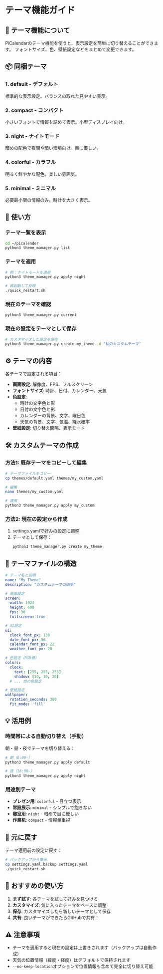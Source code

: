 # テーマ機能ガイド

## 🎨 テーマ機能について

PiCalendarのテーマ機能を使うと、表示設定を簡単に切り替えることができます。
フォントサイズ、色、壁紙設定などをまとめて変更できます。

## 📦 同梱テーマ

### 1. **default** - デフォルト
標準的な表示設定。バランスの取れた見やすい表示。

### 2. **compact** - コンパクト
小さいフォントで情報を詰めて表示。小型ディスプレイ向け。

### 3. **night** - ナイトモード
暗めの配色で夜間や暗い環境向け。目に優しい。

### 4. **colorful** - カラフル
明るく鮮やかな配色。楽しい雰囲気。

### 5. **minimal** - ミニマル
必要最小限の情報のみ。時計を大きく表示。

## 🚀 使い方

### テーマ一覧を表示

```bash
cd ~/picalender
python3 theme_manager.py list
```

### テーマを適用

```bash
# 例：ナイトモードを適用
python3 theme_manager.py apply night

# 再起動して反映
./quick_restart.sh
```

### 現在のテーマを確認

```bash
python3 theme_manager.py current
```

### 現在の設定をテーマとして保存

```bash
# カスタマイズした設定を保存
python3 theme_manager.py create my_theme -d "私のカスタムテーマ"
```

## ⚙️ テーマの内容

各テーマで設定される項目：

- **画面設定**: 解像度、FPS、フルスクリーン
- **フォントサイズ**: 時計、日付、カレンダー、天気
- **色設定**: 
  - 時計の文字色と影
  - 日付の文字色と影
  - カレンダーの背景、文字、曜日色
  - 天気の背景、文字、気温、降水確率
- **壁紙設定**: 切り替え間隔、表示モード

## 🛠️ カスタムテーマの作成

### 方法1: 既存テーマをコピーして編集

```bash
# テーマファイルをコピー
cp themes/default.yaml themes/my_custom.yaml

# 編集
nano themes/my_custom.yaml

# 適用
python3 theme_manager.py apply my_custom
```

### 方法2: 現在の設定から作成

1. settings.yamlで好みの設定に調整
2. テーマとして保存：
   ```bash
   python3 theme_manager.py create my_theme
   ```

## 📝 テーマファイルの構造

```yaml
# テーマ名と説明
name: "My Theme"
description: "カスタムテーマの説明"

# 画面設定
screen:
  width: 1024
  height: 600
  fps: 30
  fullscreen: true

# UI設定
ui:
  clock_font_px: 130
  date_font_px: 36
  calendar_font_px: 22
  weather_font_px: 20

# 色設定（RGB値）
colors:
  clock:
    text: [255, 255, 255]
    shadow: [10, 10, 20]
  # ... 他の色設定

# 壁紙設定
wallpaper:
  rotation_seconds: 300
  fit_mode: 'fill'
```

## 💡 活用例

### 時間帯による自動切り替え（手動）

朝・昼・夜でテーマを切り替える：

```bash
# 朝（6:00-）
python3 theme_manager.py apply default

# 夜（18:00-）
python3 theme_manager.py apply night
```

### 用途別テーマ

- **プレゼン用**: `colorful` - 目立つ表示
- **常設展示**: `minimal` - シンプルで飽きない
- **寝室用**: `night` - 暗めで目に優しい
- **作業机**: `compact` - 情報量重視

## 🔄 元に戻す

テーマ適用前の設定に戻す：

```bash
# バックアップから復元
cp settings.yaml.backup settings.yaml
./quick_restart.sh
```

## 🎯 おすすめの使い方

1. **まず試す**: 各テーマを試して好みを見つける
2. **カスタマイズ**: 気に入ったテーマをベースに調整
3. **保存**: カスタマイズしたら新しいテーマとして保存
4. **共有**: 良いテーマができたらGitHubで共有！

## ⚠️ 注意事項

- テーマを適用すると現在の設定は上書きされます（バックアップは自動作成）
- 天気の位置情報（緯度・経度）はデフォルトで保持されます
- `--no-keep-location`オプションで位置情報も含めて完全に切り替え可能